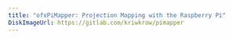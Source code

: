 ```yaml
---
title: "ofxPiMapper: Projection Mapping with the Raspberry Pi"
DiskImageUrl: https://gitlab.com/kriwkrow/pimapper
---
```


